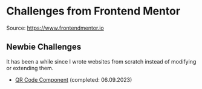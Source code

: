 # Challenges from Frontend Mentor
Source: https://www.frontendmentor.io

## Newbie Challenges
It has been a while since I wrote websites from scratch instead of modifying or extending them.
* [QR Code Component](./1-qr-code-component) (completed: 06.09.2023)
